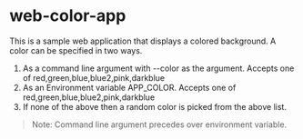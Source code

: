 # web-color-app

This is a sample web application that displays a colored background.
A color can be specified in two ways.

1.  As a command line argument with --color as the argument. Accepts one of red,green,blue,blue2,pink,darkblue
2.  As an Environment variable APP_COLOR. Accepts one of red,green,blue,blue2,pink,darkblue
3.  If none of the above then a random color is picked from the above list.

> Note: Command line argument precedes over environment variable.
